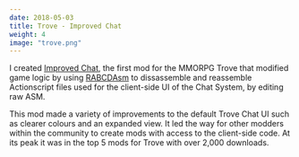 ```yaml
---
date: 2018-05-03
title: Trove - Improved Chat
weight: 4
image: "trove.png"
---
```


I created [Improved Chat](http://www.trovesaurus.com/mod=1020/improved-chat), the first mod for the MMORPG Trove that modified game logic by using [RABCDAsm](https://github.com/CyberShadow/RABCDAsm) to dissassemble and reassemble Actionscript files used for the client-side UI of the Chat System, by editing raw ASM.

<!--more-->

This mod made a variety of improvements to the default Trove Chat UI such as clearer colours and an expanded view. It led the way for other modders within the community to create mods with access to the client-side code. At its peak it was in the top 5 mods for Trove with over 2,000 downloads.